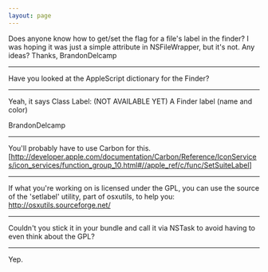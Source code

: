 ```yaml
---
layout: page
---
```


Does anyone know how to get/set the flag for a file's label in the finder? I was hoping it was just a simple attribute in NSFileWrapper, but it's not. Any ideas?
Thanks, 
BrandonDelcamp

----

Have you looked at the AppleScript dictionary for the Finder?

----
Yeah, it says 
Class Label: (NOT AVAILABLE YET) A Finder label (name and color)

BrandonDelcamp

----

You'll probably have to use Carbon for this. [http://developer.apple.com/documentation/Carbon/Reference/IconServices/icon_services/function_group_10.html#//apple_ref/c/func/SetSuiteLabel]

----

If what you're working on is licensed under the GPL, you can use the source of the 'setlabel' utility, part of osxutils, to help you:
http://osxutils.sourceforge.net/

----

Couldn't you stick it in your bundle and call it via NSTask to avoid having to even think about the GPL?

----

Yep.
